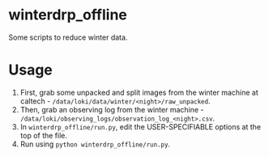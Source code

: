 # winterdrp_offline
Some scripts to reduce winter data.

# Usage 
1. First, grab some unpacked and split images from the winter machine at caltech - `/data/loki/data/winter/<night>/raw_unpacked`. <br>
2. Then, grab an observing log from the winter machine - `/data/loki/observing_logs/observation_log_<night>.csv`. <br>
3. In `winterdrp_offline/run.py`, edit the USER-SPECIFIABLE options at the top of the file. <br>
4. Run using `python winterdrp_offline/run.py`.
